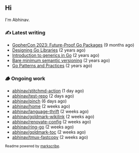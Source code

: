 ## Hi

I'm Abhinav.

### ✍️ Latest writing


- [GopherCon 2023: Future-Proof Go Packages](https://abhinavg.net/2023/09/27/future-proof-packages/) (9 months ago)
- [Designing Go Libraries](https://abhinavg.net/2022/12/06/designing-go-libraries/) (2 years ago)
- [Introduction to generics in Go](https://abhinavg.net/2022/11/23/generics-intro/) (2 years ago)
- [Bare minimum semantic versioning](https://abhinavg.net/2022/11/07/semver/) (2 years ago)
- [Go Patterns and Practices](https://abhinavg.net/2022/09/19/go-patterns-and-practices-talk/) (2 years ago)

### 🪵 Ongoing work


- [abhinav/stitchmd-action](https://github.com/abhinav/stitchmd-action) (1 day ago)
- [abhinav/test-repo](https://github.com/abhinav/test-repo) (2 days ago)
- [abhinav/pinch](https://github.com/abhinav/pinch) (6 days ago)
- [abhinav/home](https://github.com/abhinav/home) (2 weeks ago)
- [abhinav/language-thrift](https://github.com/abhinav/language-thrift) (2 weeks ago)
- [abhinav/goldmark-wikilink](https://github.com/abhinav/goldmark-wikilink) (2 weeks ago)
- [abhinav/renovate-config](https://github.com/abhinav/renovate-config) (2 weeks ago)
- [abhinav/ring-go](https://github.com/abhinav/ring-go) (2 weeks ago)
- [abhinav/goldmark-toc](https://github.com/abhinav/goldmark-toc) (2 weeks ago)
- [abhinav/tmux-fastcopy](https://github.com/abhinav/tmux-fastcopy) (2 weeks ago)

<sub>Readme powered by [markscribe](https://github.com/muesli/markscribe).</sub>
